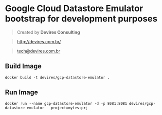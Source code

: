 # Google Cloud Datastore Emulator bootstrap for development purposes

> Created by **Devires Consulting**

> http://devires.com.br/

> tech@devires.com.br

## Build Image
```
docker build -t devires/gcp-datastore-emulator .
```

## Run Image
```
docker run --name gcp-datastore-emulator -d -p 8081:8081 devires/gcp-datastore-emulator --project=mytestprj
```